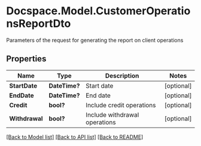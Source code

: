 # Docspace.Model.CustomerOperationsReportDto
Parameters of the request for generating the report on client operations

## Properties

Name | Type | Description | Notes
------------ | ------------- | ------------- | -------------
**StartDate** | **DateTime?** | Start date | [optional] 
**EndDate** | **DateTime?** | End date | [optional] 
**Credit** | **bool?** | Include credit operations | [optional] 
**Withdrawal** | **bool?** | Include withdrawal operations | [optional] 

[[Back to Model list]](../README.md#documentation-for-models) [[Back to API list]](../README.md#documentation-for-api-endpoints) [[Back to README]](../README.md)

